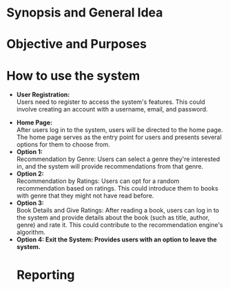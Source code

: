 # Synopsis and General Idea



# Objective and Purposes



# How to use the system
<ul>
  <li><b>User Registration:</b></li>
  Users need to register to access the system's features. This could involve creating an account with a username, email, and password.
</ul>
<ul>
  <li><b>Home Page:</b></li>
  After users log in to the system, users will be directed to the home page. The home page serves as the entry point for users and presents several options for them to   
  choose from.
  <li><b>Option 1:</b></li>
  Recommendation by Genre: Users can select a genre they're interested in, and the system will provide recommendations from that genre.
  <li><b>Option 2:</b></li>
  Recommendation by Ratings: Users can opt for a random recommendation based on ratings. This could introduce them to books with genre that they might not have read before.
  <li><b>Option 3:</b></li>
  Book Details and Give Ratings: After reading a book, users can log in to the system and provide details about the book (such as title, author, genre) and rate it. This   
  could contribute to the recommendation engine's algorithm.
  <li><b>Option 4: Exit the System: Provides users with an option to leave the system.</b></li>
</p>




# Reporting
